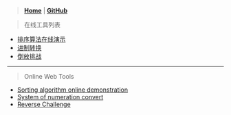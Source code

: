 > **[Home](https://wweyoung.github.io)** |
**[GitHub](https://github.com/wweyoung/wweyoung.github.io)**

> 在线工具列表

* [排序算法在线演示](https://wweyoung.github.io/tools/sort-demo)
* [进制转换](https://wweyoung.github.io/tools/number-convert)
* [倒放挑战](https://wweyoung.github.io/tools/reverse-challenge)

-------------

> Online Web Tools

* [Sorting algorithm online demonstration](https://wweyoung.github.io/tools/sort-demo)
* [System of numeration convert](https://wweyoung.github.io/tools/number-convert)
* [Reverse Challenge](https://wweyoung.github.io/tools/reverse-challenge)
